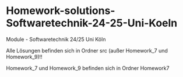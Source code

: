 # Homework-solutions-Softwaretechnik-24-25-Uni-Koeln
Module - Softwaretechnik 24/25 Uni Köln

Alle Lösungen befinden sich in Ordner src (außer Homework_7 und Homework_9)!!

Homework_7 und Homework_9 befinden sich in Ordner Homework7
